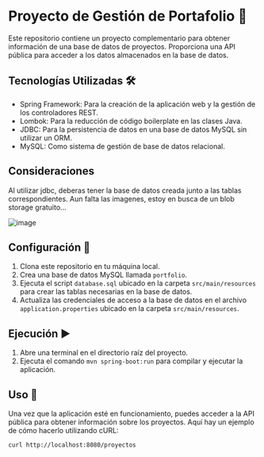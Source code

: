 # Proyecto de Gestión de Portafolio 📁

Este repositorio contiene un proyecto complementario para obtener información de una base de datos de proyectos. Proporciona una API pública para acceder a los datos almacenados en la base de datos.

## Tecnologías Utilizadas 🛠️

- Spring Framework: Para la creación de la aplicación web y la gestión de los controladores REST.
- Lombok: Para la reducción de código boilerplate en las clases Java.
- JDBC: Para la persistencia de datos en una base de datos MySQL sin utilizar un ORM.
- MySQL: Como sistema de gestión de base de datos relacional.

## Consideraciones 
Al utilizar jdbc, deberas tener la base de datos creada junto a las tablas correspondientes.
Aun falta las imagenes, estoy en busca de un blob storage gratuito...

![image](https://github.com/CarlosCommit/BackGetProjects/assets/103321225/9cb4c6d5-0392-40a5-840c-fb4070a510af)



## Configuración 🔧

1. Clona este repositorio en tu máquina local.
2. Crea una base de datos MySQL llamada `portfolio`.
3. Ejecuta el script `database.sql` ubicado en la carpeta `src/main/resources` para crear las tablas necesarias en la base de datos.
4. Actualiza las credenciales de acceso a la base de datos en el archivo `application.properties` ubicado en la carpeta `src/main/resources`.

## Ejecución ▶️

1. Abre una terminal en el directorio raíz del proyecto.
2. Ejecuta el comando `mvn spring-boot:run` para compilar y ejecutar la aplicación.

## Uso 🚀

Una vez que la aplicación esté en funcionamiento, puedes acceder a la API pública para obtener información sobre los proyectos. Aquí hay un ejemplo de cómo hacerlo utilizando cURL:

```bash
curl http://localhost:8080/proyectos
